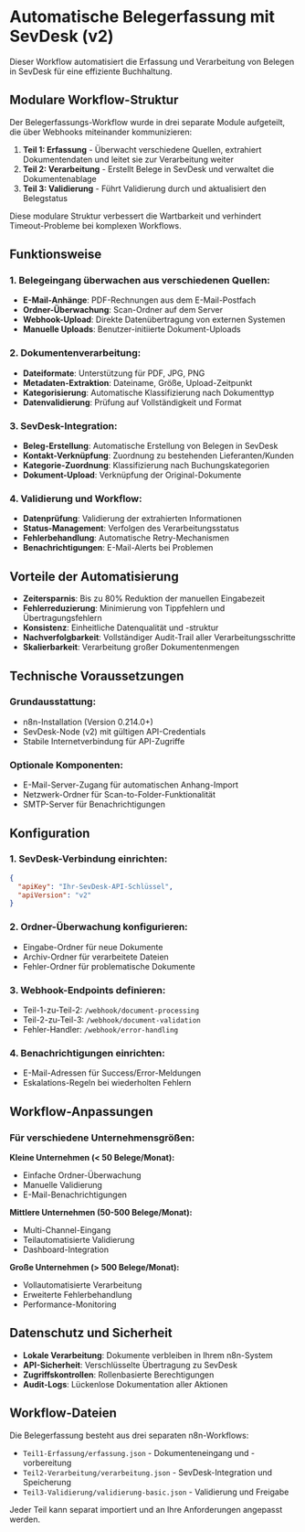 # Automatische Belegerfassung mit SevDesk (v2)

Dieser Workflow automatisiert die Erfassung und Verarbeitung von Belegen in SevDesk für eine effiziente Buchhaltung.

## Modulare Workflow-Struktur

Der Belegerfassungs-Workflow wurde in drei separate Module aufgeteilt, die über Webhooks miteinander kommunizieren:

1. **Teil 1: Erfassung** - Überwacht verschiedene Quellen, extrahiert Dokumentendaten und leitet sie zur Verarbeitung weiter
2. **Teil 2: Verarbeitung** - Erstellt Belege in SevDesk und verwaltet die Dokumentenablage
3. **Teil 3: Validierung** - Führt Validierung durch und aktualisiert den Belegstatus

Diese modulare Struktur verbessert die Wartbarkeit und verhindert Timeout-Probleme bei komplexen Workflows.

## Funktionsweise

### 1. **Belegeingang überwachen** aus verschiedenen Quellen:
- **E-Mail-Anhänge**: PDF-Rechnungen aus dem E-Mail-Postfach
- **Ordner-Überwachung**: Scan-Ordner auf dem Server
- **Webhook-Upload**: Direkte Datenübertragung von externen Systemen
- **Manuelle Uploads**: Benutzer-initiierte Dokument-Uploads

### 2. **Dokumentenverarbeitung**:
- **Dateiformate**: Unterstützung für PDF, JPG, PNG
- **Metadaten-Extraktion**: Dateiname, Größe, Upload-Zeitpunkt
- **Kategorisierung**: Automatische Klassifizierung nach Dokumenttyp
- **Datenvalidierung**: Prüfung auf Vollständigkeit und Format

### 3. **SevDesk-Integration**:
- **Beleg-Erstellung**: Automatische Erstellung von Belegen in SevDesk
- **Kontakt-Verknüpfung**: Zuordnung zu bestehenden Lieferanten/Kunden
- **Kategorie-Zuordnung**: Klassifizierung nach Buchungskategorien
- **Dokument-Upload**: Verknüpfung der Original-Dokumente

### 4. **Validierung und Workflow**:
- **Datenprüfung**: Validierung der extrahierten Informationen
- **Status-Management**: Verfolgen des Verarbeitungsstatus
- **Fehlerbehandlung**: Automatische Retry-Mechanismen
- **Benachrichtigungen**: E-Mail-Alerts bei Problemen

## Vorteile der Automatisierung

- **Zeitersparnis**: Bis zu 80% Reduktion der manuellen Eingabezeit
- **Fehlerreduzierung**: Minimierung von Tippfehlern und Übertragungsfehlern
- **Konsistenz**: Einheitliche Datenqualität und -struktur
- **Nachverfolgbarkeit**: Vollständiger Audit-Trail aller Verarbeitungsschritte
- **Skalierbarkeit**: Verarbeitung großer Dokumentenmengen

## Technische Voraussetzungen

### **Grundausstattung:**
- n8n-Installation (Version 0.214.0+)
- SevDesk-Node (v2) mit gültigen API-Credentials
- Stabile Internetverbindung für API-Zugriffe

### **Optionale Komponenten:**
- E-Mail-Server-Zugang für automatischen Anhang-Import
- Netzwerk-Ordner für Scan-to-Folder-Funktionalität
- SMTP-Server für Benachrichtigungen

## Konfiguration

### 1. **SevDesk-Verbindung einrichten:**
```json
{
  "apiKey": "Ihr-SevDesk-API-Schlüssel",
  "apiVersion": "v2"
}
```

### 2. **Ordner-Überwachung konfigurieren:**
- Eingabe-Ordner für neue Dokumente
- Archiv-Ordner für verarbeitete Dateien
- Fehler-Ordner für problematische Dokumente

### 3. **Webhook-Endpoints definieren:**
- Teil-1-zu-Teil-2: `/webhook/document-processing`
- Teil-2-zu-Teil-3: `/webhook/document-validation`
- Fehler-Handler: `/webhook/error-handling`

### 4. **Benachrichtigungen einrichten:**
- E-Mail-Adressen für Success/Error-Meldungen
- Eskalations-Regeln bei wiederholten Fehlern

## Workflow-Anpassungen

### **Für verschiedene Unternehmensgrößen:**

**Kleine Unternehmen (< 50 Belege/Monat):**
- Einfache Ordner-Überwachung
- Manuelle Validierung
- E-Mail-Benachrichtigungen

**Mittlere Unternehmen (50-500 Belege/Monat):**
- Multi-Channel-Eingang
- Teilautomatisierte Validierung
- Dashboard-Integration

**Große Unternehmen (> 500 Belege/Monat):**
- Vollautomatisierte Verarbeitung
- Erweiterte Fehlerbehandlung
- Performance-Monitoring

## Datenschutz und Sicherheit

- **Lokale Verarbeitung**: Dokumente verbleiben in Ihrem n8n-System
- **API-Sicherheit**: Verschlüsselte Übertragung zu SevDesk
- **Zugriffskontrollen**: Rollenbasierte Berechtigungen
- **Audit-Logs**: Lückenlose Dokumentation aller Aktionen

## Workflow-Dateien

Die Belegerfassung besteht aus drei separaten n8n-Workflows:

- `Teil1-Erfassung/erfassung.json` - Dokumenteneingang und -vorbereitung
- `Teil2-Verarbeitung/verarbeitung.json` - SevDesk-Integration und Speicherung  
- `Teil3-Validierung/validierung-basic.json` - Validierung und Freigabe

Jeder Teil kann separat importiert und an Ihre Anforderungen angepasst werden.
